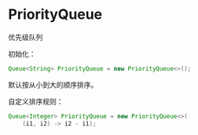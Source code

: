 # PriorityQueue

优先级队列

初始化：
```java
Queue<String> PriorityQueue = new PriorityQueue<>();
```

默认按从小到大的顺序排序。

自定义排序规则：
```java
Queue<Integer> PriorityQueue = new PriorityQueue<>(
    (i1, i2) -> i2 - i1);
```

